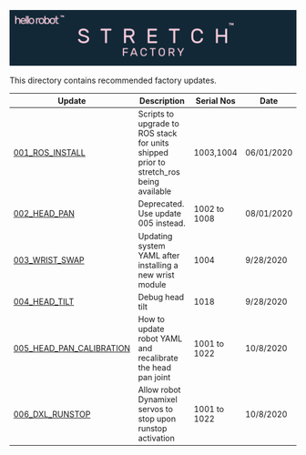 ![](../images/banner.png)

This directory contains recommended factory updates. 

| Update                                                       | Description                                                  | Serial Nos   | Date       |
| ------------------------------------------------------------ | ------------------------------------------------------------ | ------------ | ---------- |
| [001_ROS_INSTALL](./001_ROS_INSTALL/README.md)               | Scripts to upgrade to ROS stack for units shipped prior to stretch_ros being available | 1003,1004    | 06/01/2020 |
| [002_HEAD_PAN](./002_HEAD_PAN/README.md)                     | Deprecated. Use update 005 instead.                          | 1002 to 1008 | 08/01/2020 |
| [003_WRIST_SWAP](./003_WRIST_SWAP/README.md)                 | Updating system YAML after installing a new wrist module     | 1004         | 9/28/2020  |
| [004_HEAD_TILT](./004_HEAD_TILT/README.md)                   | Debug head tilt                                              | 1018         | 9/28/2020  |
| [005_HEAD_PAN_CALIBRATION](./005_HEAD_PAN_CALIBRATION/README.md) | How to update robot YAML and recalibrate the head pan joint  | 1001 to 1022 | 10/8/2020  |
| [006_DXL_RUNSTOP](./006_DXL_RUNSTOP/README.md)               | Allow robot Dynamixel servos to stop upon runstop activation | 1001 to 1022 | 10/8/2020  |

